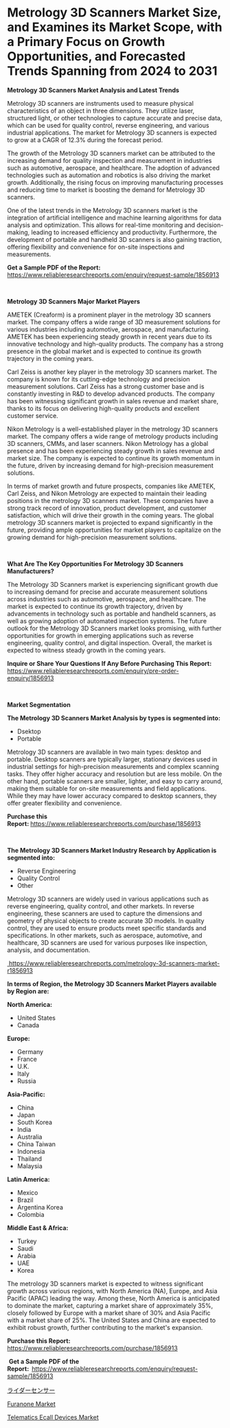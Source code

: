 <p><h1>Metrology 3D Scanners Market Size, and Examines its Market Scope, with a Primary Focus on Growth Opportunities, and Forecasted Trends Spanning from 2024 to 2031</h1></p><p><strong>Metrology 3D Scanners Market Analysis and Latest Trends</strong></p>
<p><p>Metrology 3D scanners are instruments used to measure physical characteristics of an object in three dimensions. They utilize laser, structured light, or other technologies to capture accurate and precise data, which can be used for quality control, reverse engineering, and various industrial applications. The market for Metrology 3D scanners is expected to grow at a CAGR of 12.3% during the forecast period.</p><p>The growth of the Metrology 3D scanners market can be attributed to the increasing demand for quality inspection and measurement in industries such as automotive, aerospace, and healthcare. The adoption of advanced technologies such as automation and robotics is also driving the market growth. Additionally, the rising focus on improving manufacturing processes and reducing time to market is boosting the demand for Metrology 3D scanners.</p><p>One of the latest trends in the Metrology 3D scanners market is the integration of artificial intelligence and machine learning algorithms for data analysis and optimization. This allows for real-time monitoring and decision-making, leading to increased efficiency and productivity. Furthermore, the development of portable and handheld 3D scanners is also gaining traction, offering flexibility and convenience for on-site inspections and measurements.</p></p>
<p><strong>Get a Sample PDF of the Report:&nbsp;</strong> <a href="https://www.reliableresearchreports.com/enquiry/request-sample/1856913">https://www.reliableresearchreports.com/enquiry/request-sample/1856913</a></p>
<p>&nbsp;</p>
<p><strong>Metrology 3D Scanners Major Market Players</strong></p>
<p><p>AMETEK (Creaform) is a prominent player in the metrology 3D scanners market. The company offers a wide range of 3D measurement solutions for various industries including automotive, aerospace, and manufacturing. AMETEK has been experiencing steady growth in recent years due to its innovative technology and high-quality products. The company has a strong presence in the global market and is expected to continue its growth trajectory in the coming years.</p><p>Carl Zeiss is another key player in the metrology 3D scanners market. The company is known for its cutting-edge technology and precision measurement solutions. Carl Zeiss has a strong customer base and is constantly investing in R&D to develop advanced products. The company has been witnessing significant growth in sales revenue and market share, thanks to its focus on delivering high-quality products and excellent customer service.</p><p>Nikon Metrology is a well-established player in the metrology 3D scanners market. The company offers a wide range of metrology products including 3D scanners, CMMs, and laser scanners. Nikon Metrology has a global presence and has been experiencing steady growth in sales revenue and market size. The company is expected to continue its growth momentum in the future, driven by increasing demand for high-precision measurement solutions.</p><p>In terms of market growth and future prospects, companies like AMETEK, Carl Zeiss, and Nikon Metrology are expected to maintain their leading positions in the metrology 3D scanners market. These companies have a strong track record of innovation, product development, and customer satisfaction, which will drive their growth in the coming years. The global metrology 3D scanners market is projected to expand significantly in the future, providing ample opportunities for market players to capitalize on the growing demand for high-precision measurement solutions.</p></p>
<p>&nbsp;</p>
<p><strong>What Are The Key Opportunities For Metrology 3D Scanners Manufacturers?</strong></p>
<p><p>The Metrology 3D Scanners market is experiencing significant growth due to increasing demand for precise and accurate measurement solutions across industries such as automotive, aerospace, and healthcare. The market is expected to continue its growth trajectory, driven by advancements in technology such as portable and handheld scanners, as well as growing adoption of automated inspection systems. The future outlook for the Metrology 3D Scanners market looks promising, with further opportunities for growth in emerging applications such as reverse engineering, quality control, and digital inspection. Overall, the market is expected to witness steady growth in the coming years.</p></p>
<p><strong>Inquire or Share Your Questions If Any Before Purchasing This Report:</strong> <a href="https://www.reliableresearchreports.com/enquiry/pre-order-enquiry/1856913">https://www.reliableresearchreports.com/enquiry/pre-order-enquiry/1856913</a></p>
<p>&nbsp;</p>
<p><strong>Market Segmentation</strong></p>
<p><strong>The Metrology 3D Scanners Market Analysis by types is segmented into:</strong></p>
<p><ul><li>Dsektop</li><li>Portable</li></ul></p>
<p><p>Metrology 3D scanners are available in two main types: desktop and portable. Desktop scanners are typically larger, stationary devices used in industrial settings for high-precision measurements and complex scanning tasks. They offer higher accuracy and resolution but are less mobile. On the other hand, portable scanners are smaller, lighter, and easy to carry around, making them suitable for on-site measurements and field applications. While they may have lower accuracy compared to desktop scanners, they offer greater flexibility and convenience.</p></p>
<p><strong>Purchase this Report:&nbsp;</strong><a href="https://www.reliableresearchreports.com/purchase/1856913">https://www.reliableresearchreports.com/purchase/1856913</a></p>
<p>&nbsp;</p>
<p><strong>The Metrology 3D Scanners Market Industry Research by Application is segmented into:</strong></p>
<p><ul><li>Reverse Engineering</li><li>Quality Control</li><li>Other</li></ul></p>
<p><p>Metrology 3D scanners are widely used in various applications such as reverse engineering, quality control, and other markets. In reverse engineering, these scanners are used to capture the dimensions and geometry of physical objects to create accurate 3D models. In quality control, they are used to ensure products meet specific standards and specifications. In other markets, such as aerospace, automotive, and healthcare, 3D scanners are used for various purposes like inspection, analysis, and documentation.</p></p>
<p><a href="https://www.reliableresearchreports.com/metrology-3d-scanners-market-r1856913">&nbsp;https://www.reliableresearchreports.com/metrology-3d-scanners-market-r1856913</a></p>
<p><strong>In terms of Region, the Metrology 3D Scanners Market Players available by Region are:</strong></p>
<p>
    <p> <strong> North America: </strong>
        <ul>
            <li>United States</li>
            <li>Canada</li>
        </ul>
        </p> 
    <p> <strong> Europe: </strong>
        <ul>
            <li>Germany</li>
            <li>France</li>
            <li>U.K.</li>
            <li>Italy</li>
            <li>Russia</li>
        </ul>
        </p> 
    <p> <strong> Asia-Pacific: </strong>
        <ul>
            <li>China</li>
            <li>Japan</li>
            <li>South Korea</li>
            <li>India</li>
            <li>Australia</li>
            <li>China Taiwan</li>
            <li>Indonesia</li>
            <li>Thailand</li>
            <li>Malaysia</li>
        </ul>
        </p> 
    <p> <strong> Latin America: </strong>
        <ul>
            <li>Mexico</li>
            <li>Brazil</li>
            <li>Argentina Korea</li>
            <li>Colombia</li>
        </ul>
        </p> 
    <p> <strong> Middle East & Africa: </strong>
        <ul>
            <li>Turkey</li>
            <li>Saudi</li>
            <li>Arabia</li>
            <li>UAE</li>
            <li>Korea</li>
        </ul>
    </p>
    </p>
<p><p>The metrology 3D scanners market is expected to witness significant growth across various regions, with North America (NA), Europe, and Asia Pacific (APAC) leading the way. Among these, North America is anticipated to dominate the market, capturing a market share of approximately 35%, closely followed by Europe with a market share of 30% and Asia Pacific with a market share of 25%. The United States and China are expected to exhibit robust growth, further contributing to the market's expansion.</p></p>
<p><strong>Purchase this Report: </strong><a href="https://www.reliableresearchreports.com/purchase/1856913">https://www.reliableresearchreports.com/purchase/1856913</a></p>
<p>&nbsp;<strong>Get a Sample PDF of the Report:&nbsp;&nbsp;</strong><a href="https://www.reliableresearchreports.com/enquiry/request-sample/1856913">https://www.reliableresearchreports.com/enquiry/request-sample/1856913</a></p>
<p><strong></strong></p>
<p><p><a href="https://github.com/Sophiaard2003/Market-Research-Report-List-2/blob/main/1079081124374.md">ライダーセンサー</a></p><p><a href="https://view.publitas.com/reportprime-1/furanone-industry-analysis-report-its-market-size-share-trends-by-application-region-competitive-strategies-2024-2031/">Furanone Market</a></p><p><a href="https://github.com/joannagoyvaerts/Market-Research-Report-List-3/blob/main/telematics-ecall-devices-market.md">Telematics Ecall Devices Market</a></p></p>